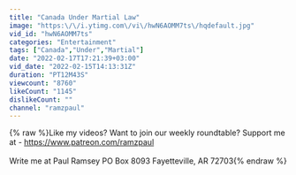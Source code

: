 ```yaml
---
title: "Canada Under Martial Law"
image: "https:\/\/i.ytimg.com\/vi\/hwN6AOMM7ts\/hqdefault.jpg"
vid_id: "hwN6AOMM7ts"
categories: "Entertainment"
tags: ["Canada","Under","Martial"]
date: "2022-02-17T17:21:39+03:00"
vid_date: "2022-02-15T14:13:31Z"
duration: "PT12M43S"
viewcount: "8760"
likeCount: "1145"
dislikeCount: ""
channel: "ramzpaul"
---
```

{% raw %}Like my videos? Want to join our weekly roundtable? Support me at - <a rel="nofollow" target="blank" href="https://www.patreon.com/ramzpaul">https://www.patreon.com/ramzpaul</a><br /><br />Write me at Paul Ramsey PO Box 8093 Fayetteville, AR 72703{% endraw %}
